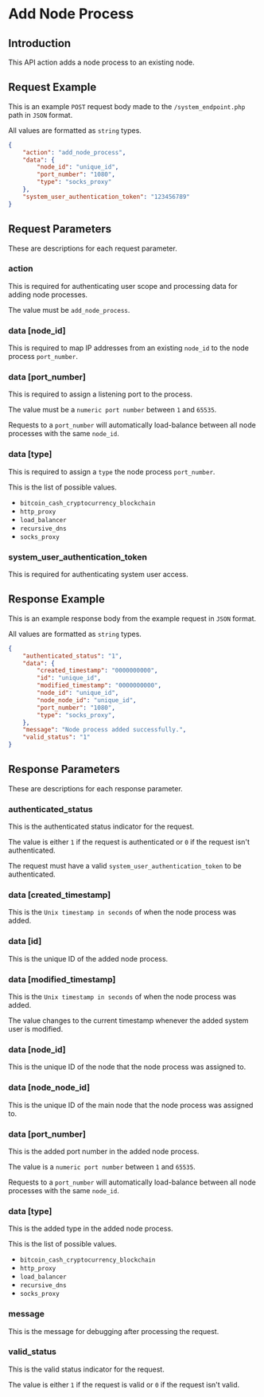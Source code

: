 # Add Node Process

## Introduction

This API action adds a node process to an existing node.

## Request Example

This is an example `POST` request body made to the `/system_endpoint.php` path in `JSON` format.

All values are formatted as `string` types.

```json
{
    "action": "add_node_process",
    "data": {
        "node_id": "unique_id",
        "port_number": "1080",
        "type": "socks_proxy"
    },
    "system_user_authentication_token": "123456789"
}
```

## Request Parameters

These are descriptions for each request parameter.

### action

This is required for authenticating user scope and processing data for adding node processes.

The value must be `add_node_process`.

### data [node_id]

This is required to map IP addresses from an existing `node_id` to the node process `port_number`.

### data [port_number]

This is required to assign a listening port to the process.

The value must be a `numeric port number` between `1` and `65535`.

Requests to a `port_number` will automatically load-balance between all node processes with the same `node_id`.

### data [type]

This is required to assign a `type` the node process `port_number`.

This is the list of possible values.

- `bitcoin_cash_cryptocurrency_blockchain`
- `http_proxy`
- `load_balancer`
- `recursive_dns`
- `socks_proxy`

### system_user_authentication_token

This is required for authenticating system user access.

## Response Example

This is an example response body from the example request in `JSON` format.

All values are formatted as `string` types.

```json
{
    "authenticated_status": "1",
    "data": {
        "created_timestamp": "0000000000",
        "id": "unique_id",
        "modified_timestamp": "0000000000",
        "node_id": "unique_id",
        "node_node_id": "unique_id",
        "port_number": "1080",
        "type": "socks_proxy",
    },
    "message": "Node process added successfully.",
    "valid_status": "1"
}
```

## Response Parameters

These are descriptions for each response parameter.

### authenticated_status

This is the authenticated status indicator for the request.

The value is either `1` if the request is authenticated or `0` if the request isn't authenticated.

The request must have a valid `system_user_authentication_token` to be authenticated.

### data [created_timestamp]

This is the `Unix timestamp in seconds` of when the node process was added.

### data [id]

This is the unique ID of the added node process.

### data [modified_timestamp]

This is the `Unix timestamp in seconds` of when the node process was added.

The value changes to the current timestamp whenever the added system user is modified.

### data [node_id]

This is the unique ID of the node that the node process was assigned to.

### data [node_node_id]

This is the unique ID of the main node that the node process was assigned to.

### data [port_number]

This is the added port number in the added node process.

The value is a `numeric port number` between `1` and `65535`.

Requests to a `port_number` will automatically load-balance between all node processes with the same `node_id`.

### data [type]

This is the added type in the added node process.

This is the list of possible values.

- `bitcoin_cash_cryptocurrency_blockchain`
- `http_proxy`
- `load_balancer`
- `recursive_dns`
- `socks_proxy`

### message

This is the message for debugging after processing the request.

### valid_status

This is the valid status indicator for the request.

The value is either `1` if the request is valid or `0` if the request isn't valid.

